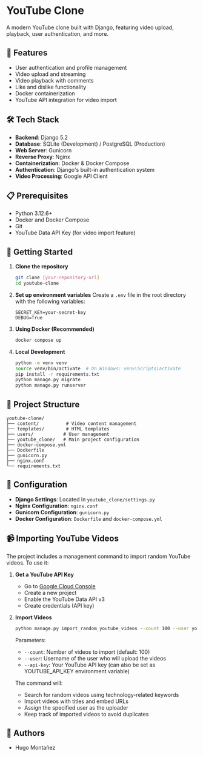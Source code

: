 # YouTube Clone

A modern YouTube clone built with Django, featuring video upload, playback, user authentication, and more.

## 🚀 Features

- User authentication and profile management
- Video upload and streaming
- Video playback with comments
- Like and dislike functionality
- Docker containerization
- YouTube API integration for video import

## 🛠️ Tech Stack

- **Backend**: Django 5.2
- **Database**: SQLite (Development) / PostgreSQL (Production)
- **Web Server**: Gunicorn
- **Reverse Proxy**: Nginx
- **Containerization**: Docker & Docker Compose
- **Authentication**: Django's built-in authentication system
- **Video Processing**: Google API Client

## 📋 Prerequisites

- Python 3.12.6+
- Docker and Docker Compose
- Git
- YouTube Data API Key (for video import feature)

## 🚀 Getting Started

1. **Clone the repository**
   ```bash
   git clone [your-repository-url]
   cd youtube-clone
   ```

2. **Set up environment variables**
   Create a `.env` file in the root directory with the following variables:
   ```
   SECRET_KEY=your-secret-key
   DEBUG=True
   ```

3. **Using Docker (Recommended)**
   ```bash
   docker compose up 
   ```

4. **Local Development**
   ```bash
   python -m venv venv
   source venv/bin/activate  # On Windows: venv\Scripts\activate
   pip install -r requirements.txt
   python manage.py migrate
   python manage.py runserver
   ```

## 📁 Project Structure

```
youtube-clone/
├── content/          # Video content management
├── templates/        # HTML templates
├── users/           # User management
├── youtube_clone/   # Main project configuration
├── docker-compose.yml
├── Dockerfile
├── gunicorn.py
├── nginx.conf
└── requirements.txt
```

## 🔧 Configuration

- **Django Settings**: Located in `youtube_clone/settings.py`
- **Nginx Configuration**: `nginx.conf`
- **Gunicorn Configuration**: `gunicorn.py`
- **Docker Configuration**: `Dockerfile` and `docker-compose.yml`

## 📹 Importing YouTube Videos

The project includes a management command to import random YouTube videos. To use it:

1. **Get a YouTube API Key**
   - Go to [Google Cloud Console](https://console.cloud.google.com/)
   - Create a new project
   - Enable the YouTube Data API v3
   - Create credentials (API key)

2. **Import Videos**
   ```bash
   python manage.py import_random_youtube_videos --count 100 --user your_username --api-key YOUR_API_KEY
   ```

   Parameters:
   - `--count`: Number of videos to import (default: 100)
   - `--user`: Username of the user who will upload the videos
   - `--api-key`: Your YouTube API key (can also be set as YOUTUBE_API_KEY environment variable)

   The command will:
   - Search for random videos using technology-related keywords
   - Import videos with titles and embed URLs
   - Assign the specified user as the uploader
   - Keep track of imported videos to avoid duplicates




## 👥 Authors

- Hugo Montañez



